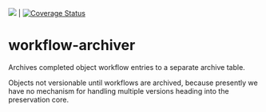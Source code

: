 [<img src="https://travis-ci.org/sul-dlss/workflow-archiver.png"/>](http://travis-ci.org/sul-dlss/workflow-archiver) | [![Coverage Status](https://coveralls.io/repos/sul-dlss/workflow-archiver/badge.svg?branch=master&service=github)](https://coveralls.io/github/sul-dlss/workflow-archiver?branch=master)

# workflow-archiver

Archives completed object workflow entries to a separate archive table.

Objects not versionable until workflows are archived, because presently we have no mechanism for handling multiple versions
heading into the preservation core.
